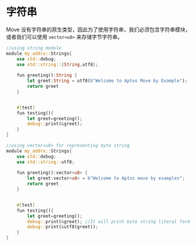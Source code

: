 # 字符串

Move 没有字符串的原生类型，因此为了使用字符串，我们必须包含字符串模块，或者我们可以使用 `vector<u8>` 来存储字节字符串。

```rust
//using string module
module my_addrx::Strings{
    use std::debug;
    use std::string::{String,utf8};
    
    fun greeting():String {
        let greet:String = utf8(b"Welcome to Aptos Move by Example");
        return greet
    }


    #[test]
    fun testing(){
        let greet=greeting();
        debug::print(&greet);
    } 
}

```

```rust
//using vector<u8> for representing byte string
module my_addrx::Strings{
    use std::debug;
    use std::string::utf8;
    
    fun greeting():vector<u8> {
        let greet:vector<u8> = b"Welcome to Aptos move by examples"; 
        return greet
    }


    #[test]
    fun testing(){
        let greet=greeting();
        debug::print(&greet); //It will print byte string literal form 
        debug::print(&utf8(greet)); 
    } 
}
```

<!-- # Strings

Move does not have native type for strings, therefore in order to use strings we have to include string module or we can use `vector<u8>` for storing byte string.

```rust
//using string module
module my_addrx::Strings{
    use std::debug;
    use std::string::{String,utf8};
    
    fun greeting():String {
        let greet:String = utf8(b"Welcome to Aptos Move by Example");
        return greet
    }


    #[test]
    fun testing(){
        let greet=greeting();
        debug::print(&greet);
    } 
}

```

```rust
//using vector<u8> for representing byte string
module my_addrx::Strings{
    use std::debug;
    use std::string::utf8;
    
    fun greeting():vector<u8> {
        let greet:vector<u8> = b"Welcome to Aptos move by examples"; 
        return greet
    }


    #[test]
    fun testing(){
        let greet=greeting();
        debug::print(&greet); //It will print byte string literal form 
        debug::print(&utf8(greet)); 
    } 
}
``` -->
